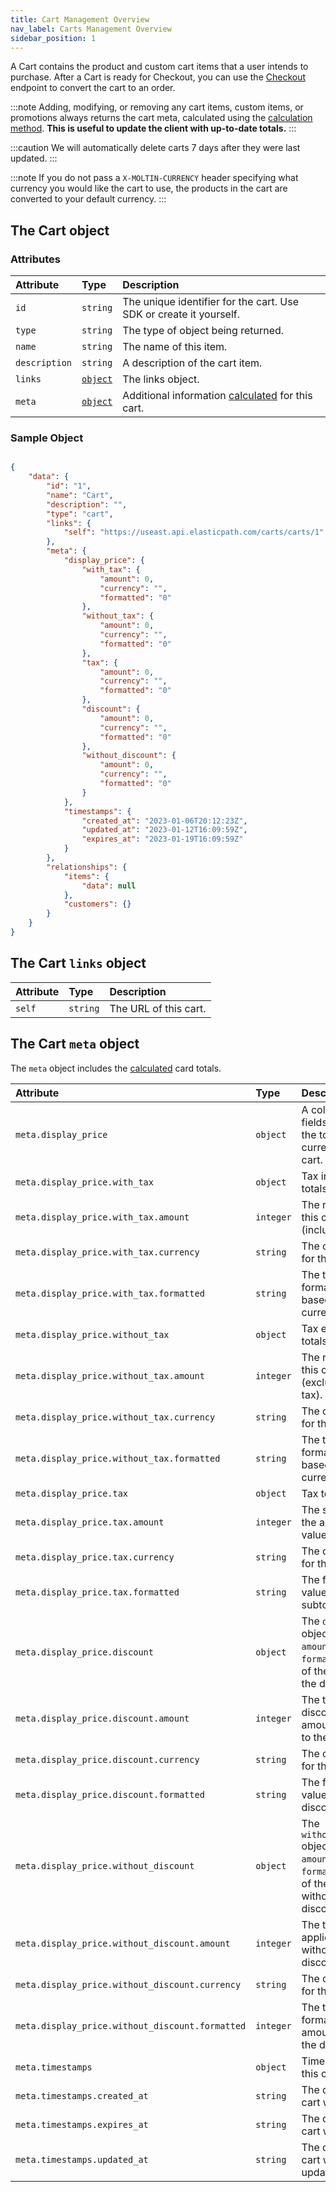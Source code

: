 ```yaml
---
title: Cart Management Overview
nav_label: Carts Management Overview
sidebar_position: 1
---
```


A Cart contains the product and custom cart items that a user intends to purchase. After a Cart is ready for Checkout, you can use the [Checkout](/docs/checkout/checkout) endpoint to convert the cart to an order.

:::note
Adding, modifying, or removing any cart items, custom items, or promotions always returns the cart meta, calculated using the [calculation method](/docs/global-project-settings/settings-overview#calculation-method). **This is useful to update the client with up-to-date totals.**
:::

:::caution
We will automatically delete carts 7 days after they were last updated.
:::

:::note
If you do not pass a `X-MOLTIN-CURRENCY` header specifying what currency you would like the cart to use, the products in the cart are converted to your default currency.
:::

## The Cart object

### Attributes

| Attribute | Type | Description |
| :--- | :--- | :--- |
| `id` | `string` | The unique identifier for the cart. Use SDK or create it yourself. |
| `type` | `string` | The type of object being returned. |
| `name` | `string` | The name of this item. |
| `description` | `string` | A description of the cart item. |
| `links` | [`object`](#the-cart-links-object) | The links object. |
| `meta` | [`object`](#the-cart-meta-object) | Additional information [calculated](/docs/global-project-settings/settings-overview#calculation-method) for this cart. |

### Sample Object

```JSON

{
    "data": {
        "id": "1",
        "name": "Cart",
        "description": "",
        "type": "cart",
        "links": {
            "self": "https://useast.api.elasticpath.com/carts/carts/1"
        },
        "meta": {
            "display_price": {
                "with_tax": {
                    "amount": 0,
                    "currency": "",
                    "formatted": "0"
                },
                "without_tax": {
                    "amount": 0,
                    "currency": "",
                    "formatted": "0"
                },
                "tax": {
                    "amount": 0,
                    "currency": "",
                    "formatted": "0"
                },
                "discount": {
                    "amount": 0,
                    "currency": "",
                    "formatted": "0"
                },
                "without_discount": {
                    "amount": 0,
                    "currency": "",
                    "formatted": "0"
                }
            },
            "timestamps": {
                "created_at": "2023-01-06T20:12:23Z",
                "updated_at": "2023-01-12T16:09:59Z",
                "expires_at": "2023-01-19T16:09:59Z"
            }
        },
        "relationships": {
            "items": {
                "data": null
            },
            "customers": {}
        }
    }
}
```

## The Cart `links` object

| Attribute | Type | Description |
| :--- | :--- | :--- |
| `self` | `string` | The URL of this cart. |

## The Cart `meta` object

The `meta` object includes the [calculated](/docs/global-project-settings/settings-overview#calculation-method) card totals.

| Attribute | Type | Description |
| :--- | :--- | :--- |
| `meta.display_price` | `object` | A collection of fields related to the total and currency of this cart. |
| `meta.display_price.with_tax` | `object` | Tax inclusive totals. |
| `meta.display_price.with_tax.amount` | `integer` | The raw total of this cart (inclusive of tax). |
| `meta.display_price.with_tax.currency` | `string` | The currency set for this cart. |
| `meta.display_price.with_tax.formatted` | `string` | The tax inclusive formatted total based on the currency. |
| `meta.display_price.without_tax` | `object` | Tax exclusive totals. |
| `meta.display_price.without_tax.amount` | `integer` | The raw total of this cart (exclusive of tax). |
| `meta.display_price.without_tax.currency` | `string` | The currency set for this cart. |
| `meta.display_price.without_tax.formatted` | `string` | The tax exclusive formatted total based on the currency. |
| `meta.display_price.tax` | `object` | Tax totals. |
| `meta.display_price.tax.amount` | `integer` | The subtotal of the added tax value. |
| `meta.display_price.tax.currency` | `string` | The currency set for the tax. |
| `meta.display_price.tax.formatted` | `string` | The formatted value for the tax subtotal. |
| `meta.display_price.discount` | `object` | The `discount` object describes `amount`, `currency`, `formatted` value of the cart with the discount. |
| `meta.display_price.discount.amount` | `integer` | The total discounted amount applied to the cart. |
| `meta.display_price.discount.currency` | `string` | The currency set for the amount. |
| `meta.display_price.discount.formatted` | `string` | The formatted value for the discount. |
| `meta.display_price.without_discount` | `object` | The `without_discount` object describes `amount`, `currency`, `formatted` value of the cart without the discount. |
| `meta.display_price.without_discount.amount` | `integer` | The total price applied to a cart without the discount. |
| `meta.display_price.without_discount.currency`| `string` | The currency set for this cart. |
| `meta.display_price.without_discount.formatted`| `integer` | The total formatted amount without the discount. |
| `meta.timestamps` | `object` | Timestamps for this cart. |
| `meta.timestamps.created_at` | `string` | The date this cart was created. |
| `meta.timestamps.expires_at` | `string` | The date this cart will expire. |
| `meta.timestamps.updated_at` | `string` | The date this cart was last updated. |
